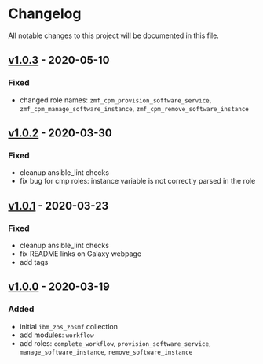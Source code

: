 # Changelog
All notable changes to this project will be documented in this file.

## [v1.0.3](https://github.com/IBM/ibm_zos_zosmf/releases/tag/v1.0.3) - 2020-05-10
### Fixed
- changed role names: `zmf_cpm_provision_software_service`, `zmf_cpm_manage_software_instance`, `zmf_cpm_remove_software_instance`

## [v1.0.2](https://github.com/IBM/ibm_zos_zosmf/releases/tag/v1.0.2) - 2020-03-30
### Fixed
- cleanup ansible_lint checks
- fix bug for cmp roles: instance variable is not correctly parsed in the role

## [v1.0.1](https://github.com/IBM/ibm_zos_zosmf/releases/tag/v1.0.1) - 2020-03-23
### Fixed
- cleanup ansible_lint checks
- fix README links on Galaxy webpage
- add tags

## [v1.0.0](https://github.com/IBM/ibm_zos_zosmf/releases/tag/v1.0.0) - 2020-03-19
### Added
- initial `ibm_zos_zosmf` collection
- add modules: `workflow`
- add roles: `complete_workflow`, `provision_software_service`, `manage_software_instance`, `remove_software_instance`
